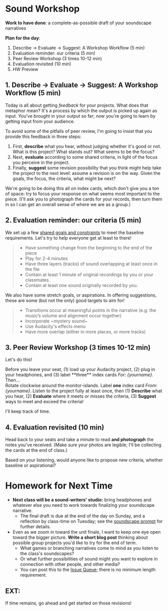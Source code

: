 # Sound Workshop

**Work to have done**: a complete-as-possible draft of your soundscape narratives

**Plan for the day**:

1. Describe -> Evaluate -> Suggest: A Workshop Workflow (5 min)
2. Evaluation reminder: our criteria (5 min)
3. Peer Review Workshop (3 times 10-12 min)
4. Evaluation revisited (10 min)
5. HW Preview


## 1. Describe -> Evaluate -> Suggest: A Workshop Workflow (5 min)

Today is all about getting _feedback_ for your projects. What does that metaphor mean? It's a process by which the output is picked up again as input. You've brought in your output so far; now you're going to learn by getting input from your audience.

<!-- A lot of peer review fails because it falls to one of two extremes: noncommittal nods, or non-stop nitpicking. Neither really takes advantage of the output we have in front of us. -->

To avoid some of the pitfalls of peer review, I'm going to insist that you provide this feedback in three steps:

1. First, **describe** what you hear, without judging whether it's good or not. What is this project? What stands out? What seems to be the focus? <!-- A lot of times as writers, even soundwriters, we don't even know if our audience is getting the main point we want to get across.  -->
2. Next, **evaluate** according to some shared criteria, in light of the focus you perceive in the project. <!-- This is still a form of description: it's not about "good" or "bad" in the abstract but about where it meets or misses the shared or stated goals. -->
3. Finally, **suggest** some revision possibility that you think might help take the project to the next level: assume a revision is on the way. Given the goals, the focus, the criteria, what might be next? <!-- Pose this as a suggestion, not a command: and interpret these as suggestions, not commands. -->

We're going to be doing this all on index cards, which don't give you a ton of space: try to focus your response on what seems most important to the piece. (I'll ask you to photograph the cards for your records, then turn them in so I can get an overall sense of where we are as a group.)

## 2. Evaluation reminder: our criteria (5 min)
We set up a few [shared goals and constraints](http://bit.ly/miller2019spring) to meet the baseline requirements. Let's try to help everyone get at least to there!
> * Have something change from the beginning to the end of the piece
> * Play for 2-4 minutes
> * Have three layers (tracks) of sound overlapping at least once in the file
> * Contain at least 1 minute of original recordings by you or your classmates.
> * Contain at least one sound originally recorded by you.

<!-- missing from the list:
* Convey a sense of place
* Use only source material you have fair rights to use (and cite where appropriate)
-->

We also have some stretch goals, or aspirations. In offering suggestions, these are some (but not the only) good targets to aim for!
> * Transitions occur at meaningful points in the narrative (e.g. the music’s volume and alignment occur together)
> * Incorporate ~mystery sound~
> * Use Audacity's effects menu
> * Have more overlap (either in more places, or more tracks)

## 3. Peer Review Workshop (3 times 10-12 min)

Let's do this!
<div class="alert alert-success">
Before you leave your seat, (1) load up your Audacity project, (2) plug in your headphones, and (3) label **three** index cards <em>For: {yourname}</em>.
</div>
Then...
<div class="alert alert-success">
Rotate clockwise around the monitor-islands. Label <strong>one</strong> index card <em>From: {yourname}</em>. Listen to the project fully at least once, then (1) <strong>Describe</strong> what you hear, (2) <strong>Evaluate</strong> where it meets or misses the criteria, (3) <strong>Suggest</strong> ways to meet and exceed the criteria!
</div>

I'll keep track of time.

<!-- On subsequent loops, note that you may also want to read and/or refer to the previous index cards... **after** listening to the project first. -->

## 4. Evaluation revisited (10 min)
Head back to your seats and take a minute to read **and photograph** the notes you've received. (Make sure your photos are legible; I'll be collecting the cards at the end of class.)

Based on your listening, would anyone like to propose new criteria, whether baseline or aspirational?


# Homework for Next Time

* **Next class will be a sound-writers' studio:** bring headphones and whatever else you need to work towards finalizing your soundscape narrative.
  - The final draft is due at the end of the day on Sunday, and a reflection by class-time on Tuesday; see the [soundscape prompt](https://github.com/pitt-cdm/soundscape-prompt/) for further details.
* Even as we zoom in toward the unit finale, I want to keep one eye open toward the bigger picture. **Write a short blog post** thinking about possible group projects you'd like to try for the end of term.
  - What games or branching narratives come to mind as you listen to the class's soundscapes?
  - Or what further possibilities of sound might you want to explore in connection with other people, and other media?
  - You can post this to the [Issue Queue](https://github.com/pitt-cdm/miller2019spring/issues/5); there is no minimum length requirement.



## EXT:
If time remains, go ahead and get started on those revisions!
